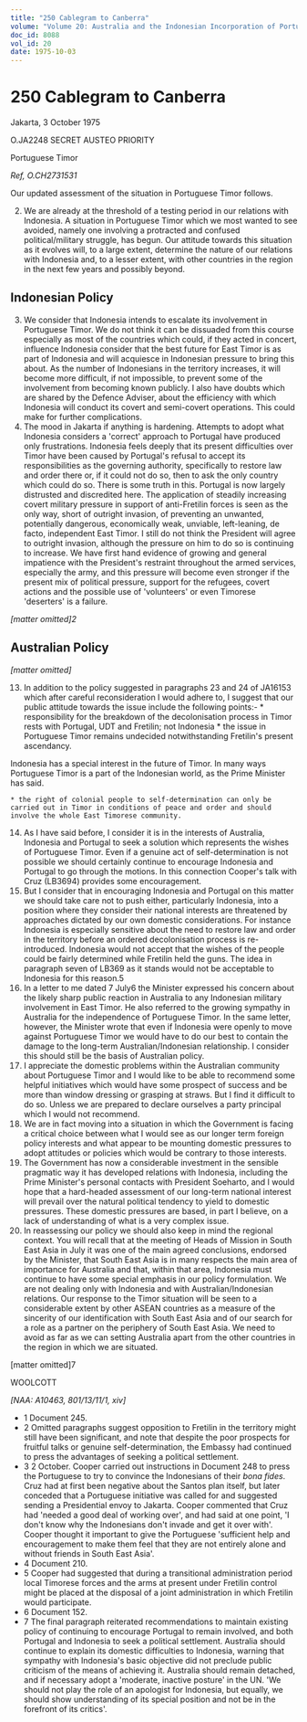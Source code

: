 ```yaml
---
title: "250 Cablegram to Canberra"
volume: "Volume 20: Australia and the Indonesian Incorporation of Portuguese Timor, 1974-1976"
doc_id: 8088
vol_id: 20
date: 1975-10-03
---
```


# 250 Cablegram to Canberra

Jakarta, 3 October 1975

O.JA2248 SECRET AUSTEO PRIORITY

Portuguese Timor

_Ref, O.CH2731531_

Our updated assessment of the situation in Portuguese Timor follows.

  2. We are already at the threshold of a testing period in our relations with Indonesia. A situation in Portuguese Timor which we most wanted to see avoided, namely one involving a protracted and confused political/military struggle, has begun. Our attitude towards this situation as it evolves will, to a large extent, determine the nature of our relations with Indonesia and, to a lesser extent, with other countries in the region in the next few years and possibly beyond. 

## Indonesian Policy

  3. We consider that Indonesia intends to escalate its involvement in Portuguese Timor. We do not think it can be dissuaded from this course especially as most of the countries which could, if they acted in concert, influence Indonesia consider that the best future for East Timor is as part of Indonesia and will acquiesce in Indonesian pressure to bring this about. As the number of Indonesians in the territory increases, it will become more difficult, if not impossible, to prevent some of the involvement from becoming known publicly. I also have doubts which are shared by the Defence Adviser, about the efficiency with which Indonesia will conduct its covert and semi-covert operations. This could make for further complications.
  4. The mood in Jakarta if anything is hardening. Attempts to adopt what Indonesia considers a 'correct' approach to Portugal have produced only frustrations. Indonesia feels deeply that its present difficulties over Timor have been caused by Portugal's refusal to accept its responsibilities as the governing authority, specifically to restore law and order there or, if it could not do so, then to ask the only country which could do so. There is some truth in this. Portugal is now largely distrusted and discredited here. The application of steadily increasing covert military pressure in support of anti-Fretilin forces is seen as the only way, short of outright invasion, of preventing an unwanted, potentially dangerous, economically weak, unviable, left-leaning, de facto, independent East Timor. I still do not think the President will agree to outright invasion, although the pressure on him to do so is continuing to increase. We have first hand evidence of growing and general impatience with the President's restraint throughout the armed services, especially the army, and this pressure will become even stronger if the present mix of political pressure, support for the refugees, covert actions and the possible use of 'volunteers' or even Timorese 'deserters' is a failure.



_[matter omitted]2_

## Australian Policy

_[matter omitted]_

  13. In addition to the policy suggested in paragraphs 23 and 24 of JA16153 which after careful reconsideration I would adhere to, I suggest that our public attitude towards the issue include the following points:- 
    * responsibility for the breakdown of the decolonisation process in Timor rests with Portugal, UDT and Fretilin; not Indonesia
    * the issue in Portuguese Timor remains undecided notwithstanding Fretilin's present ascendancy. 

Indonesia has a special interest in the future of Timor. In many ways Portuguese Timor is a part of the Indonesian world, as the Prime Minister has said.

    * the right of colonial people to self-determination can only be carried out in Timor in conditions of peace and order and should involve the whole East Timorese community.
  14. As I have said before, I consider it is in the interests of Australia, Indonesia and Portugal to seek a solution which represents the wishes of Portuguese Timor. Even if a genuine act of self-determination is not possible we should certainly continue to encourage Indonesia and Portugal to go through the motions. In this connection Cooper's talk with Cruz (LB3694) provides some encouragement.
  15. But I consider that in encouraging Indonesia and Portugal on this matter we should take care not to push either, particularly Indonesia, into a position where they consider their national interests are threatened by approaches dictated by our own domestic considerations. For instance Indonesia is especially sensitive about the need to restore law and order in the territory before an ordered decolonisation process is re-introduced. Indonesia would not accept that the wishes of the people could be fairly determined while Fretilin held the guns. The idea in paragraph seven of LB369 as it stands would not be acceptable to Indonesia for this reason.5
  16. In a letter to me dated 7 July6 the Minister expressed his concern about the likely sharp public reaction in Australia to any Indonesian military involvement in East Timor. He also referred to the growing sympathy in Australia for the independence of Portuguese Timor. In the same letter, however, the Minister wrote that even if Indonesia were openly to move against Portuguese Timor we would have to do our best to contain the damage to the long-term Australian/Indonesian relationship. I consider this should still be the basis of Australian policy.
  17. I appreciate the domestic problems within the Australian community about Portuguese Timor and I would like to be able to recommend some helpful initiatives which would have some prospect of success and be more than window dressing or grasping at straws. But I find it difficult to do so. Unless we are prepared to declare ourselves a party principal which I would not recommend.
  18. We are in fact moving into a situation in which the Government is facing a critical choice between what I would see as our longer term foreign policy interests and what appear to be mounting domestic pressures to adopt attitudes or policies which would be contrary to those interests.
  19. The Government has now a considerable investment in the sensible pragmatic way it has developed relations with Indonesia, including the Prime Minister's personal contacts with President Soeharto, and I would hope that a hard-headed assessment of our long-term national interest will prevail over the natural political tendency to yield to domestic pressures. These domestic pressures are based, in part I believe, on a lack of understanding of what is a very complex issue.
  20. In reassessing our policy we should also keep in mind the regional context. You will recall that at the meeting of Heads of Mission in South East Asia in July it was one of the main agreed conclusions, endorsed by the Minister, that South East Asia is in many respects the main area of importance for Australia and that, within that area, Indonesia must continue to have some special emphasis in our policy formulation. We are not dealing only with Indonesia and with Australian/Indonesian relations. Our response to the Timor situation will be seen to a considerable extent by other ASEAN countries as a measure of the sincerity of our identification with South East Asia and of our search for a role as a partner on the periphery of South East Asia. We need to avoid as far as we can setting Australia apart from the other countries in the region in which we are situated.



[matter omitted]7

WOOLCOTT

_[NAA: A10463, 801/13/11/1, xiv]_

  * 1 Document 245. 
  * 2 Omitted paragraphs suggest opposition to Fretilin in the territory might still have been significant, and note that despite the poor prospects for fruitful talks or genuine self-determination, the Embassy had continued to press the advantages of seeking a political settlement. 
  * 3 2 October. Cooper carried out instructions in Document 248 to press the Portuguese to try to convince the Indonesians of their _bona fides_. Cruz had at first been negative about the Santos plan itself, but later conceded that a Portuguese initiative was called for and suggested sending a Presidential envoy to Jakarta. Cooper commented that Cruz had 'needed a good deal of working over', and had said at one point, 'I don't know why the Indonesians don't invade and get it over with'. Cooper thought it important to give the Portuguese 'sufficient help and encouragement to make them feel that they are not entirely alone and without friends in South East Asia'. 
  * 4 Document 210. 
  * 5 Cooper had suggested that during a transitional administration period local Timorese forces and the arms at present under Fretilin control might be placed at the disposal of a joint administration in which Fretilin would participate. 
  * 6 Document 152. 
  * 7 The final paragraph reiterated recommendations to maintain existing policy of continuing to encourage Portugal to remain involved, and both Portugal and Indonesia to seek a political settlement. Australia should continue to explain its domestic difficulties to Indonesia, warning that sympathy with Indonesia's basic objective did not preclude public criticism of the means of achieving it. Australia should remain detached, and if necessary adopt a 'moderate, inactive posture' in the UN. 'We should not play the role of an apologist for Indonesia, but equally, we should show understanding of its special position and not be in the forefront of its critics'.


